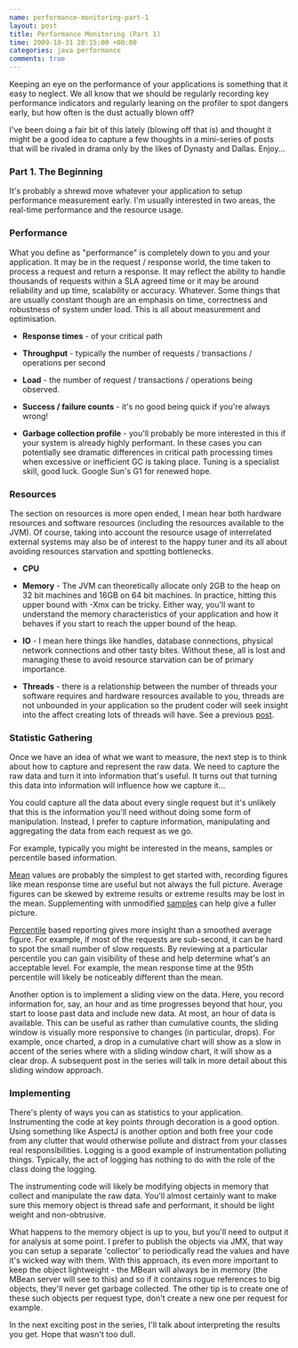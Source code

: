 ```yaml
---
name: performance-monitoring-part-1
layout: post
title: Performance Monitoring (Part 1)
time: 2009-10-31 20:15:00 +00:00
categories: java performance
comments: true
---
```


Keeping an eye on the performance of your applications is something that it easy to neglect. We all know that we should be regularly recording key performance indicators and regularly leaning on the profiler to spot dangers early, but how often is the dust actually blown off?
  
I've been doing a fair bit of this lately (blowing off that is) and thought it
might be a good idea to capture a few thoughts in a mini-series of posts that
will be rivaled in drama only by the likes of Dynasty and Dallas. Enjoy...

<!-- more -->
  
### Part 1. The Beginning

  
It's probably a shrewd move whatever your application to setup performance
measurement early. I'm usually interested in two areas, the real-time
performance and the resource usage.

  

### Performance

  
What you define as "performance" is completely down to you and your
application. It may be in the request / response world, the time taken to
process a request and return a response. It may reflect the ability to handle
thousands of requests within a SLA agreed time or it may be around reliability
and up time, scalability or accuracy. Whatever. Some things that are usually
constant though are an emphasis on time, correctness and robustness of system
under load. This is all about measurement and optimisation.

  

  * __Response times__ - of your critical path

  * __Throughput__ - typically the number of requests / transactions / operations per second

  * __Load__ - the number of request / transactions / operations being observed.

  * __Success / failure counts__ - it's no good being quick if you're always wrong!

  * __Garbage collection profile__ - you'll probably be more interested in this if your system is already highly performant. In these cases you can potentially see dramatic differences in critical path processing times when excessive or inefficient GC is taking place. Tuning is a specialist skill, good luck. Google Sun's G1 for renewed hope.
  

### Resources

  
The section on resources is more open ended, I mean hear both hardware
resources and software resources (including the resources available to the
JVM). Of course, taking into account the resource usage of interrelated
external systems may also be of interest to the happy tuner and its all about
avoiding resources starvation and spotting bottlenecks.

  * __CPU__

  * __Memory__ - The JVM can theoretically allocate only 2GB to the heap on 32 bit machines and 16GB on 64 bit machines. In practice, hitting this upper bound with -Xmx can be tricky. Either way, you'll want to understand the memory characteristics of your application and how it behaves if you start to reach the upper bound of the heap.

  * __IO__ - I mean here things like handles, database connections, physical network connections and other tasty bites. Without these, all is lost and managing these to avoid resource starvation can be of primary importance.

  * __Threads__ - there is a relationship between the number of threads your software requires and hardware resources available to you, threads are not unbounded in your application so the prudent coder will seek insight into the affect creating lots of threads will have. See a previous [post](http://pequenoperro.blogspot.com/2009/02/less-is-more.html).
  

### Statistic Gathering

  
Once we have an idea of what we want to measure, the next step is to think
about how to capture and represent the raw data. We need to capture the raw
data and turn it into information that's useful. It turns out that turning
this data into information will influence how we capture it...

  
You could capture all the data about every single request but it's unlikely
that this is the information you'll need without doing some form of
manipulation. Instead, I prefer to capture information, manipulating and
aggregating the data from each request as we go.

  
For example, typically you might be interested in the means, samples or
percentile based information.

  
[Mean](http://en.wikipedia.org/wiki/Arithmetic_mean) values are probably the
simplest to get started with, recording figures like mean response time are
useful but not always the full picture. Average figures can be skewed by
extreme results or extreme results may be lost in the mean. Supplementing with
unmodified [samples](http://en.wikipedia.org/wiki/Sample_%28statistics%29) can
help give a fuller picture.

  
[Percentile](http://en.wikipedia.org/wiki/Percentile_rank) based reporting
gives more insight than a smoothed average figure. For example, if most of the
requests are sub-second, it can be hard to spot the small number of slow
requests. By reviewing at a particular percentile you can gain visibility of
these and help determine what's an acceptable level. For example, the mean
response time at the 95th percentile will likely be noticeably different than
the mean.

  
Another option is to implement a sliding view on the data. Here, you record
information for, say, an hour and as time progresses beyond that hour, you
start to loose past data and include new data. At most, an hour of data is
available. This can be useful as rather than cumulative counts, the sliding
window is visually more responsive to changes (in particular, drops). For
example, once charted, a drop in a cumulative chart will show as a slow in
accent of the series where with a sliding window chart, it will show as a
clear drop. A subsequent post in the series will talk in more detail about
this sliding window approach.

  

### Implementing

  
There's plenty of ways you can as statistics to your application.
Instrumenting the code at key points through decoration is a good option.
Using something like AspectJ is another option and both free your code from
any clutter that would otherwise pollute and distract from your classes real
responsibilities. Logging is a good example of instrumentation polluting
things. Typically, the act of logging has nothing to do with the role of the
class doing the logging.

  
The instrumenting code will likely be modifying objects in memory that collect
and manipulate the raw data. You'll almost certainly want to make sure this
memory object is thread safe and performant, it should be light weight and
non-obtrusive.

  
What happens to the memory object is up to you, but you'll need to output it
for analysis at some point. I prefer to publish the objects via JMX, that way
you can setup a separate 'collector' to periodically read the values and have
it's wicked way with them. With this approach, its even more important to keep
the object lightweight - the MBean will always be in memory (the MBean server
will see to this) and so if it contains rogue references to big objects,
they'll never get garbage collected. The other tip is to create one of these
such objects per request type, don't create a new one per request for example.

  
In the next exciting post in the series, I'll talk about interpreting the
results you get. Hope that wasn't too dull.

  



